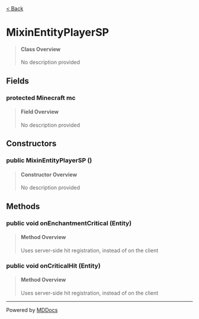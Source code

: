 [< Back](README.md)
# MixinEntityPlayerSP #
>#### Class Overview ####
>No description provided
## Fields ##
### protected Minecraft mc ###
>#### Field Overview ####
>No description provided
>
## Constructors ##
### public MixinEntityPlayerSP () ###
>#### Constructor Overview ####
>No description provided
>
## Methods ##
### public void onEnchantmentCritical (Entity) ###
>#### Method Overview ####
>Uses server-side hit registration, instead of on the client
>
### public void onCriticalHit (Entity) ###
>#### Method Overview ####
>Uses server-side hit registration, instead of on the client
>

---
Powered by [MDDocs](https://github.com/VRCube/MDDocs)